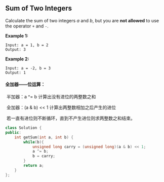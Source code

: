 ## Sum of Two Integers

Calculate the sum of two integers *a* and *b*, but you are **not allowed** to use the operator `+` and `-`.

**Example 1:**

```
Input: a = 1, b = 2
Output: 3
```

**Example 2:**

```
Input: a = -2, b = 3
Output: 1
```

#### 全加器——位运算：

​		半加器：a ^= b 计算出没有进位的两整数之和

​		全加器：(a & b) << 1 计算出两整数相加之后产生的进位

​		若一直有进位则不断循环，直到不产生进位则求两整数之和结束。

```c++
class Solution {
public:
    int getSum(int a, int b) {
        while(b){
            unsigned long carry = (unsigned long)(a & b) << 1;
            a ^= b;
            b = carry;
        }
        return a;
    }
};
```

